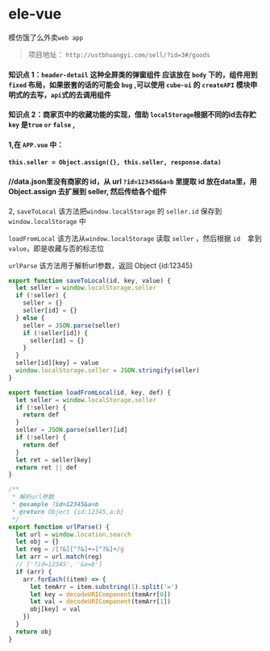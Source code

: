 # ele-vue
模仿饿了么外卖`web app`

> 项目地址： `http://ustbhuangyi.com/sell/?id=3#/goods`

#### 知识点 1：`header-detail`  这种全屏类的弹窗组件 应该放在  `body`  下的，组件用到 `fixed` 布局，如果嵌套的话的可能会 `bug` ,可以使用 `cube-ui` 的 `createAPI` 模块申明式的去写，`api`式的去调用组件



#### 知识点 2：商家页中的收藏功能的实现，借助 `localStorage`根据不同的id去存贮 `key` 是`true`  `or` `false` , 

#### 1,在 `APP.vue` 中：

#### `this.seller = Object.assign({}, this.seller, response.data)`  

#### //data.json里没有商家的 id，从 url `?id=123456&a=b` 里提取 id 放在data里，用 Object.assign 去扩展到 seller, 然后传给各个组件

2,  `saveToLocal` 该方法把`window.localStorage` 的 `seller.id` 保存到`window.localStorage` 中

`loadFromLocal` 该方法从``window.localStorage`` 读取 `seller` ，然后根据 `id  `拿到 `value`，即是收藏与否的标志位

`urlParse` 该方法用于解析url参数，返回 Object {id:12345}

```js
export function saveToLocal(id, key, value) {
  let seller = window.localStorage.seller
  if (!seller) {
    seller = {}
    seller[id] = {}
  } else {
    seller = JSON.parse(seller)
    if (!seller[id]) {
      seller[id] = {}
    }
  }
  seller[id][key] = value
  window.localStorage.seller = JSON.stringify(seller)
}

export function loadFromLocal(id, key, def) {
  let seller = window.localStorage.seller
  if (!seller) {
    return def
  }
  seller = JSON.parse(seller)[id]
  if (!seller) {
    return def
  }
  let ret = seller[key]
  return ret || def
}

```



```js
/**
 * 解析url参数
 * @example ?id=12345&a=b
 * @return Object {id:12345,a:b}
 */
export function urlParse() {
  let url = window.location.search
  let obj = {}
  let reg = /[?&][^?&]+=[^?&]+/g
  let arr = url.match(reg)
  // ['?id=12345', '&a=b']
  if (arr) {
    arr.forEach((item) => {
      let temArr = item.substring(1).split('=')
      let key = decodeURIComponent(temArr[0])
      let val = decodeURIComponent(temArr[1])
      obj[key] = val
    })
  }
  return obj
}
```
